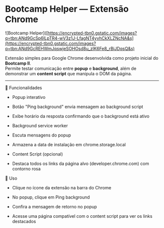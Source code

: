 # Bootcamp Helper — Extensão Chrome 

![Bootcamp Helper]([https://encrypted-tbn0.gstatic.com/images?q=tbn:ANd9GcSp6lLpTR4-wV3z1J-LfagNT4yvhCkXLZNcNA&s](https://encrypted-tbn0.gstatic.com/images?q=tbn:ANd9GcREHWmJqswjeSOHOsd8u_zIK6Fe8_rBiJDqsQ&s)

Extensão simples para Google Chrome desenvolvida como projeto inicial do **Bootcamp II**.  
Permite testar comunicação entre **popup** e **background**, além de demonstrar um **content script** que manipula o DOM da página.

---

🧩 Funcionalidades

* Popup interativo

* Botão "Ping background" envia mensagem ao background script

* Exibe horário da resposta confirmando que o background está ativo

* Background service worker

* Escuta mensagens do popup

* Armazena a data de instalação em chrome.storage.local

* Content Script (opcional)

* Destaca todos os links da página alvo (developer.chrome.com) com contorno rosa

🚀 Uso

* Clique no ícone da extensão na barra do Chrome

* No popup, clique em Ping background

* Confira a mensagem de retorno no popup

* Acesse uma página compatível com o content script para ver os links destacados
